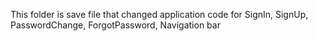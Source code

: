 This folder is save file that changed application code for SignIn, SignUp, PasswordChange, ForgotPassword, Navigation bar
